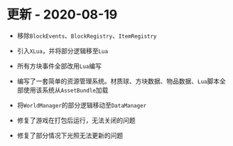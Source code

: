 # 更新 - 2020-08-19

* 移除`BlockEvents`、`BlockRegistry`、`ItemRegistry`
* 引入`XLua`，并将部分逻辑移至`Lua`
* 所有方块事件全部改用`Lua`编写
* 编写了一套简单的资源管理系统。材质球、方块数据、物品数据、`Lua`脚本全部使用该系统从`AssetBundle`加载
* 将`WorldManager`的部分逻辑移动至`DataManager`

* 修复了游戏在打包后运行，无法关闭的问题
* 修复了部分情况下光照无法更新的问题